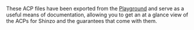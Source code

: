 These ACP files have been exported from the [Playground](http://acp-playground.stage.infra.source.network/) and serve as a useful means of documentation, allowing you to get an at a glance view of the ACPs for Shinzo and the guarantees that come with them.